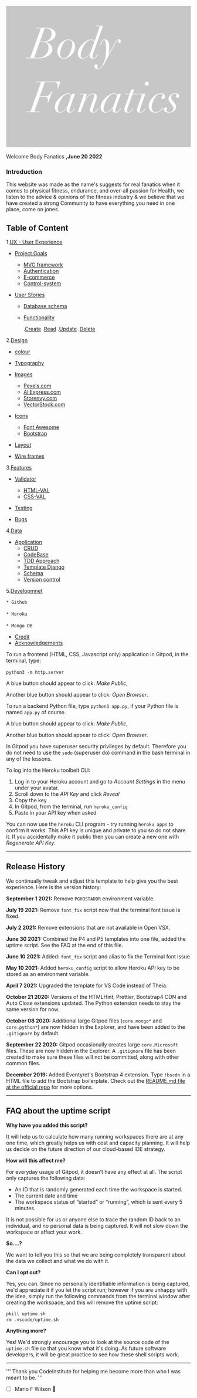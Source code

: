 ![CI logo](/media/images/My%20logo/IMG_8940.jpg)

Welcome Body Fanatics
**,June 20 2022**

### Introduction

This website was made as the name's suggests for real fanatics when it comes to physical fitness, endurance, and over-all passion for Health, we listen to the advice & opinions of the fitness industry & we believe that we have created a strong Community to have everything you need in one place, come on jones.

## Table of Content

1.[UX - User Experience](#ux) 

  * [Project Goals](#project-goals)
    * [MVC framework](#MVC-framework)
    * [Authentication](#authentication)
    * [E-commerce](#e-commerce)
    * [Control-system](#control-system)


  * [User Stories](#user-stories)
    * [Database schema](#database-schema)
    * [Functionality](#functionality)
        
        .[Create](#create)
        .[Read](#read)
        .[Update](#update)
        .[Delete](#delete)


2.[Design](#design)

  * [colour](#colour)
    
  * [Typography](#typography)

  * [Images](#images)
    * [Pexels.com](#Pexels)
    * [AliExpress.com](#aliExpress)
    * [Storenvy.com](#storenvy.com)
    * [VectorStock.com](#font-awesome)

  * [Icons](#icons)
    * [Font Awesome ](#font-awesome)
    * [Bootstrap](#bootstrap)

  * [Layout](#layout)

  * [Wire frames](#wire-frames)

3.[Features](#features)

  * [Validator](#validator)
     * [HTML-VAL](#val)
     * [CSS-VAL](#val)

  * [Testing](#Testing)
  
  * [Bugs](#Bugs)

4.[Data](#data)

  * [Application](#application)
    * [CRUD](#crud)
    * [CodeBase](#codebase)
    * [TDD Approach](#tdd)
    * [Template Django](#template)
    * [Schema](#schema)
    * [Version control](#version)

5.[Developmnet](#Developmnet)

    * Github

    * Horoku

    * Mongo DB

   * [Credit](#Credit)
   * [Acknowledgements](#Acknowledgement)


To run a frontend (HTML, CSS, Javascript only) application in Gitpod, in the terminal, type:

`python3 -m http.server`

A blue button should appear to click: _Make Public_,

Another blue button should appear to click: _Open Browser_.

To run a backend Python file, type `python3 app.py`, if your Python file is named `app.py` of course.

A blue button should appear to click: _Make Public_,

Another blue button should appear to click: _Open Browser_.

In Gitpod you have superuser security privileges by default. Therefore you do not need to use the `sudo` (superuser do) command in the bash terminal in any of the lessons.

To log into the Heroku toolbelt CLI:

1. Log in to your Heroku account and go to *Account Settings* in the menu under your avatar.
2. Scroll down to the *API Key* and click *Reveal*
3. Copy the key
4. In Gitpod, from the terminal, run `heroku_config`
5. Paste in your API key when asked

You can now use the `heroku` CLI program - try running `heroku apps` to confirm it works. This API key is unique and private to you so do not share it. If you accidentally make it public then you can create a new one with _Regenerate API Key_.

------

## Release History

We continually tweak and adjust this template to help give you the best experience. Here is the version history:

**September 1 2021:** Remove `PGHOSTADDR` environment variable.

**July 19 2021:** Remove `font_fix` script now that the terminal font issue is fixed.

**July 2 2021:** Remove extensions that are not available in Open VSX.

**June 30 2021:** Combined the P4 and P5 templates into one file, added the uptime script. See the FAQ at the end of this file.

**June 10 2021:** Added: `font_fix` script and alias to fix the Terminal font issue

**May 10 2021:** Added `heroku_config` script to allow Heroku API key to be stored as an environment variable.

**April 7 2021:** Upgraded the template for VS Code instead of Theia.

**October 21 2020:** Versions of the HTMLHint, Prettier, Bootstrap4 CDN and Auto Close extensions updated. The Python extension needs to stay the same version for now.

**October 08 2020:** Additional large Gitpod files (`core.mongo*` and `core.python*`) are now hidden in the Explorer, and have been added to the `.gitignore` by default.

**September 22 2020:** Gitpod occasionally creates large `core.Microsoft` files. These are now hidden in the Explorer. A `.gitignore` file has been created to make sure these files will not be committed, along with other common files.




**December 2019:** Added Eventyret's Bootstrap 4 extension. Type `!bscdn` in a HTML file to add the Bootstrap boilerplate. Check out the <a href="https://github.com/Eventyret/vscode-bcdn" target="_blank">README.md file at the official repo</a> for more options.

------

## FAQ about the uptime script

**Why have you added this script?**

It will help us to calculate how many running workspaces there are at any one time, which greatly helps us with cost and capacity planning. It will help us decide on the future direction of our cloud-based IDE strategy.

**How will this affect me?**

For everyday usage of Gitpod, it doesn’t have any effect at all. The script only captures the following data:

- An ID that is randomly generated each time the workspace is started.
- The current date and time
- The workspace status of “started” or “running”, which is sent every 5 minutes.

It is not possible for us or anyone else to trace the random ID back to an individual, and no personal data is being captured. It will not slow down the workspace or affect your work.

**So….?**

We want to tell you this so that we are being completely transparent about the data we collect and what we do with it.

**Can I opt out?**

Yes, you can. Since no personally identifiable information is being captured, we'd appreciate it if you let the script run; however if you are unhappy with the idea, simply run the following commands from the terminal window after creating the workspace, and this will remove the uptime script:

```
pkill uptime.sh
rm .vscode/uptime.sh
```

**Anything more?**

Yes! We'd strongly encourage you to look at the source code of the `uptime.sh` file so that you know what it's doing. As future software developers, it will be great practice to see how these shell scripts work.

---

'''
Thank you CodeInstitute for helping me become more than who I was meant to be.
'''

- [ ] Mario F Wilson :tada:
